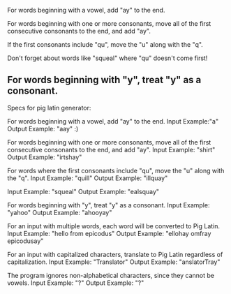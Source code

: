 For words beginning with a vowel, add "ay" to the end.

For words beginning with one or more consonants, move all of the first
consecutive consonants to the end, and add "ay".

If the first consonants include "qu", move the "u" along with the "q".

Don't forget about words like "squeal" where "qu" doesn't come first!

For words beginning with "y", treat "y" as a consonant.
------------------------
Specs for pig latin generator:

For words beginning with a vowel, add "ay" to the end.
Input Example:"a"
Output Example: "aay" :)

For words beginning with one or more consonants, move all of the first
consecutive consonants to the end, and add "ay".
Input Example: "shirt"
Output Example: "irtshay"

For words where the first consonants include "qu", move the "u" along with the "q".
Input Example: "quill"
Output Example: "illquay"

Input Example: "squeal"
Output Example: "ealsquay"

For words beginning with "y", treat "y" as a consonant.
Input Example: "yahoo"
Output Example: "ahooyay"

For an input with multiple words, each word will be converted to Pig Latin.
Input Example: "hello from epicodus"
Output Example: "ellohay omfray epicodusay"

For an input with capitalized characters, translate to Pig Latin regardless of capitalization.
Input Example: "Translator"
Output Example: "anslatorTray"

The program ignores non-alphabetical characters, since they cannot be vowels.
Input Example: "?"
Output Example: "?"
